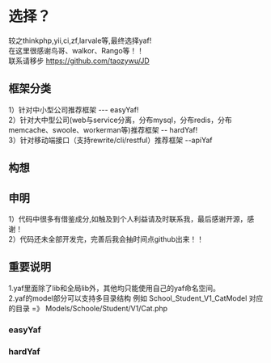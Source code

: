 # 选择？
较之thinkphp,yii,ci,zf,larvale等,最终选择yaf!<br>
在这里很感谢鸟哥、walkor、Rango等！！<br>
联系请移步 https://github.com/taozywu/JD<br>

## 框架分类
1）针对中小型公司推荐框架 --- easyYaf!<br>
2）针对大中型公司(web与service分离，分布mysql，分布redis，分布memcache、swoole、workerman等)推荐框架 -- hardYaf!<br>
3）针对移动端接口（支持rewrite/cli/restful）推荐框架 --apiYaf<br>

## 构想


## 申明
1）代码中很多有借鉴成分,如触及到个人利益请及时联系我，最后感谢开源，感谢！<br>
2）代码还未全部开发完，完善后我会抽时间点github出来！！<br>

## 重要说明
1.yaf里面除了lib和全局lib外，其他均只能使用自己的yaf命名空间。<br>
2.yaf的model部分可以支持多目录结构 例如 School_Student_V1_CatModel 对应的目录 =》 Models/Schoole/Student/V1/Cat.php<br>

### easyYaf

### hardYaf
